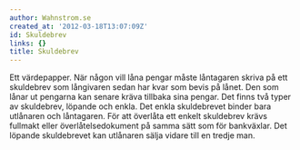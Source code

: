 ```yaml
---
author: Wahnstrom.se
created_at: '2012-03-18T13:07:09Z'
id: Skuldebrev
links: {}
title: Skuldebrev
---
```


Ett värdepapper. När någon vill låna pengar måste låntagaren skriva på ett skuldebrev som långivaren
sedan har kvar som bevis på lånet. Den som lånar ut pengarna kan senare kräva tillbaka sina pengar.
Det finns två typer av skuldebrev, löpande och enkla. Det enkla skuldebrevet binder bara utlånaren
och låntagaren. För att överlåta ett enkelt skuldebrev krävs fullmakt eller överlåtelsedokument på
samma sätt som för bankväxlar. Det löpande skuldebrevet kan utlånaren sälja vidare till en tredje
man.